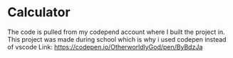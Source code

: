 # Calculator

The code is pulled from my codepend account where I built the project in. This project was made during school which is why i used codepen instead of vscode
Link: https://codepen.io/OtherworldlyGod/pen/ByBdzJa
